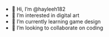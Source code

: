 - 👋 Hi, I’m @hayleeh182
- 👀 I’m interested in digital art 
- 🌱 I’m currently learning game design
- 💞️ I’m looking to collaborate on coding 


<!---
hayleeh182/hayleeh182 is a ✨ special ✨ repository because its `README.md` (this file) appears on your GitHub profile.
You can click the Preview link to take a look at your changes.
--->
